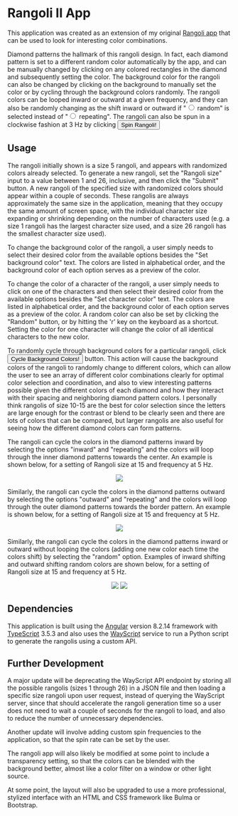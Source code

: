 # Rangoli II App

This application was created as an extension of my original [Rangoli app](https://rangoli.patrickgendotti.now.sh/) that can be used to look for interesting color combinations.

Diamond patterns the hallmark of this rangoli design. In fact, each diamond pattern is set to a different random color automatically by the app, and can be manually changed by clicking on any colored rectangles in the diamond and subsequently setting the color. The background color for the rangoli can also be changed by clicking on the background to manually set the color or by cycling through the background colors randomly. The rangoli colors can be looped inward or outward at a given frequency, and they can also be randomly changing as the shift inward or outward if "<input type="radio"> random"  is selected instead of  "<input type="radio"> repeating". The rangoli can also be spun in a clockwise fashion at 3 Hz by clicking <button>Spin Rangoli!</button>

## Usage

The rangoli initially shown is a size 5 rangoli, and appears with randomized colors already selected. To generate a new rangoli, set the "Rangoli size" input to a value between 1 and 26, inclusive, and then click the "Submit" button. A new rangoli of the specified size with randomized colors should appear within a couple of seconds. These rangolis are always approximately the same size in the application, meaning that they occupy the same amount of screen space, with the individual character size expanding or shrinking depending on the number of characters used (e.g. a size 1 rangoli has the largest character size used, and a size 26 rangoli has the smallest character size used).

To change the background color of the rangoli, a user simply needs to select their desired color from the available options besides the "Set background color" text. The colors are listed in alphabetical order, and the background color of each option serves as a preview of the color.

To change the color of a character of the rangoli, a user simply needs to click on one of the characters and then select their desired color from the available options besides the "Set character color" text. The colors are listed in alphabetical order, and the background color of each option serves as a preview of the color. A random color can also be set by clicking the "Random" button, or by hitting the 'r' key on the keyboard as a shortcut. Setting the color for one character will change the color of all identical characters to the new color.

To randomly cycle through background colors for a particular rangoli, click  <button>Cycle Background Colors!</button> button. This action will cause the background colors of the rangoli to randomly change to different colors, which can allow the user to see an array of different color combinations clearly for optimal color selection and coordination, and also to view interesting patterns possible given the different colors of each diamond and how they interact with their spacing and neighboring diamond pattern colors. I personally think rangolis of size 10-15 are the best for color selection since the letters are large enough for the contrast or blend to be clearly seen and there are lots of colors that can be compared, but larger rangolis are also useful for seeing how the different diamond colors can form patterns.

The rangoli can cycle the colors in the diamond patterns inward by selecting the options "inward" and "repeating" and the colors will loop through the inner diamond patterns towards the center. An example is shown below, for a setting of Rangoli size at 15 and frequency at 5 Hz.

<div style="text-align:center"><img src="src/assets/example_loop_inward.gif"></div>


Similarly, the rangoli can cycle the colors in the diamond patterns outward by selecting the options "outward" and "repeating" and the colors will loop through the outer diamond patterns towards the border pattern. An example is shown below, for a setting of Rangoli size at 15 and frequency at 5 Hz.

<div style="text-align:center"><img src="src/assets/outward_repeat.gif"></div>

Similarly, the rangoli can cycle the colors in the diamond patterns inward or outward without looping the colors (adding one new color each time the colors shift) by selecting the "random" option. Examples of inward shifting and outward shifting random colors are shown below, for a setting of Rangoli size at 15 and frequency at 5 Hz.

<div style="text-align:center">
    <img src="src/assets/inward_change_example.gif">
    <img src="src/assets/outward_random.gif">
</div>

## Dependencies

This application is built using the [Angular](https://angularjs.org/) version 8.2.14 framework with [TypeScript](https://www.typescriptlang.org/) 3.5.3 and also uses the [WayScript](https://wayscript.com/) service to run a Python script to generate the rangolis using a custom API.

## Further Development

A major update will be deprecating the WayScript API endpoint by storing all the possible rangolis (sizes 1 through 26) in a JSON file and then loading a specific size rangoli upon user request, instead of querying the WayScript server, since that should accelerate the rangoli generation time so a user does not need to wait a couple of seconds for the rangoli to load, and also to reduce the number of unnecessary dependencies.

Another update will involve adding custom spin frequencies to the application, so that the spin rate can be set by the user.

The rangoli app will also likely be modified at some point to include a transparency setting, so that the colors can be blended with the background better, almost like a color filter on a window or other light source.

At some point, the layout will also be upgraded to use a more professional, stylized interface with an HTML and CSS framework like Bulma or Bootstrap.

